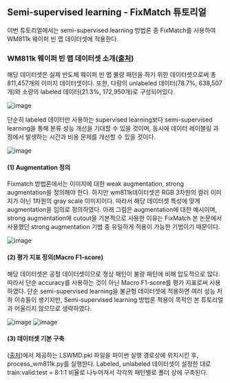 ## Semi-supervised learning - FixMatch 튜토리얼
이번 튜토리얼에서는 semi-supervised learning 방법론 중 FixMatch를 사용하여 WM811k 웨이퍼 빈 맵 데이터셋에 적용한다.


### WM811k 웨이퍼 빈 맵 데이터셋 소개([출처](https://www.kaggle.com/datasets/qingyi/wm811k-wafer-map))

해당 데이터셋은 실제 반도체 웨이퍼 빈 맵 불량 패턴을 하기 위한 데이터셋으로써 총 811,457개의 이미지 데이터셋이다.
또한, 다량의 unlabeled 데이터(78.7%, 638,507개)와 소량의 labeled 데이터(21.3%, 172,950개)로 구성되어있다.

![image](https://user-images.githubusercontent.com/115562646/209644138-da739f69-9615-4ab5-b92c-7b6ef33dc961.png)


단순히 labeled 데이터만 사용하는 supervised learning보다 semi-supervised learning을 통해 분류 성능 개선을 기대할 수 있을 것이며, 동시에 데이터 레이블링 과정에서 발생하는 시간과 비용 문제를 개선할 수 있을 것이다.

![image](https://user-images.githubusercontent.com/115562646/209645858-b2ac4a38-af75-4c97-9a11-b8d11ab8823d.png)


#### (1) Augmentation 정의
Fixmatch 방법론에서는 이미지에 대한 weak augmentation, strong augmentation을 정의해야 한다. 하지만 wm811k데이터셋은 RGB 3차원의 컬러 이미지가 아닌 1차원의 gray scale 이미지이다. 따라서 해당 데이터셋 특성에 맞게 augmentation을 임의로 정의하였다.
아래 그림은 augmentation에 대한 예시이며, strong augmentation에 cutout을 기본적으로 사용한 이유는 FixMatch 본 논문에서 사용했던 strong augmentation 기법 중 유일하게 적용이 가능한 기법이기 때문이다.

![image](https://user-images.githubusercontent.com/115562646/209646589-625bd8df-4603-4f3f-b241-4a50f0b27b28.png)


#### (2) 평가 지표 정의(Macro F1-score)
해당 데이터셋은 공정 데이터셋이므로 정상 패턴이 불량 패턴에 비해 압도적으로 많다. 따라서 단순 accuracy를 사용하는 것이 아닌 Macro F1-score를 평가 지표로써 사용하였다.
단순 semi-supervised learning을 불균형 데이터셋에 적용하면 여러 성능 저하 이슈들이 생기지만, Semi-supervised learning 방법론 적용이 목적인 본 튜토리얼과 어울리지 않으므로 생략하였다.

![image](https://user-images.githubusercontent.com/115562646/209646976-3b5e0687-fc48-4797-b791-304cf26d9203.png)
![image](https://user-images.githubusercontent.com/115562646/209647004-7fe6b567-cfd4-44e3-a399-a91e42ed174f.png)


#### (3) 데이터셋 기본 구축
([출처](https://www.kaggle.com/datasets/qingyi/wm811k-wafer-map))에서 제공하는 LSWMD.pkl 파일을 파이썬 실행 경로상에 위치시킨 후, process_wm811k.py를 실행한다.
Labeled, unlabeled 데이터셋이 설정한 대로 train:valid:test = 8:1:1 비율로 나누어져서 각각의 패턴별로 폴더 상에 구축된다.
